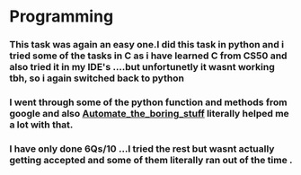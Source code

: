 # Programming

### This task was again an easy one.I did this task in python and i tried some of the tasks in C as i have learned C from CS50 and also tried it in my IDE's ....but unfortunetly it wasnt working tbh, so i again switched back to python 
### I went through some of the python function and methods from google and also [Automate_the_boring_stuff](https://www.automatetheboringstuff.com) literally helped me a lot with that.
### I have only done 6Qs/10 ...I tried the rest but wasnt actually getting accepted and some of them literally ran out of the time .